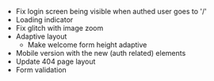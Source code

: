- Fix login screen being visible when authed user goes to '/'
- Loading indicator
- Fix glitch with image zoom
- Adaptive layout
  - Make welcome form height adaptive
- Mobile version with the new (auth related) elements
- Update 404 page layout
- Form validation

<!-- DONE --
  - Fix Login/Register screens @media queries
- New screens / components
  - sign-in form
  - sign-up form
  - routing in App
  - different link in Header
  - InfoToolTip
-->
